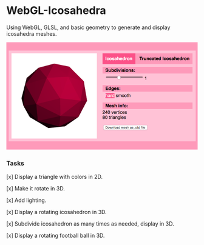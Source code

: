 # WebGL-Icosahedra
Using WebGL, GLSL, and basic geometry to generate and display icosahedra meshes.

![alt text](https://github.com/EmmaPrats/WebGL-Icosahedra/blob/master/images/screenshot.png)

### Tasks

[x] Display a triangle with colors in 2D.

[x] Make it rotate in 3D.

[x] Add lighting.

[x] Display a rotating icosahedron in 3D.

[x] Subdivide icosahedron as many times as needed, display in 3D.

[x] Display a rotating football ball in 3D.
